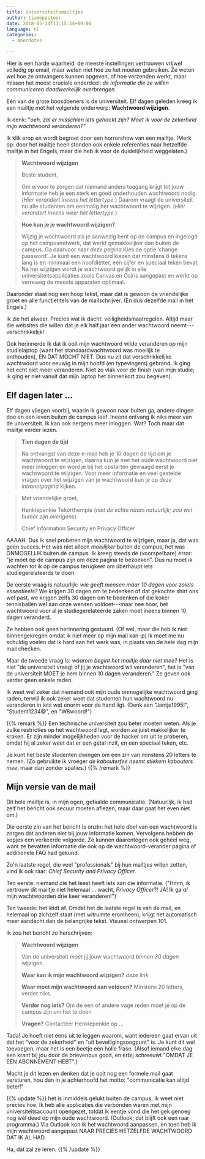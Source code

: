```yaml
---
title: Universiteitsmailtjes
author: tiamopastoor
date: 2018-05-14T11:15:14+00:00
language: nl
categories:
  - Anecdotes

---
```

Hier is een harde waarheid: de meeste instellingen vertrouwen vrijwel volledig op email, maar weten niet hoe ze het moeten gebruiken. Ze weten wel hoe ze ontvangers kunnen opgeven, of hoe verzenden werkt, maar missen het meest cruciale onderdeel: _de informatie die ze willen communiceren daadwerkelijk overbrengen._

Eén van de grote boosdoeners is de universiteit. Elf dagen geleden kreeg ik een mailtje met het volgende onderwerp: **Wachtwoord wijzigen**.

Ik denk: "_oeh, zal er misschien iets gehackt zijn? Moet ik voor de zekerheid mijn wachtwoord veranderen?"_

Ik klik erop en wordt begroet door een horrorshow van een mailtje. (Merk op: door het mailtje heen stonden ook enkele referenties naar hetzelfde mailtje in het Engels, maar die heb ik voor de duidelijkheid weggelaten.)


> **Wachtwoord wijzigen**
> 
> Beste student,
> 
> Om ervoor te zorgen dat niemand anders toegang krijgt tot jouw informatie heb je een sterk en goed onderhouden wachtwoord nodig. (_Hier verandert ineens het lettertype._) Daarom vraagt de universiteit nu alle studenten om eenmalig het wachtwoord te wijzigen. (_Hier verandert ineens weer het lettertype._)

> **Hoe kun je je wachtwoord wijzigen?**
> 
> Wijzig je wachtwoord als je aanwezig bent op de campus en ingelogd op het campusnetwerk, dat werkt gemakkelijker dan buiten de campus. Ga daarvoor naar _deze pagina_.Kies de optie ‘change password’. Je kunt een wachtwoord kiezen dat minstens 8 tekens lang is en minimaal een hoofdletter, een cijfer en speciaal teken bevat. Na het wijzigen wordt je wachtwoord gelijk in alle universiteitsapplicaties zoals Canvas en Osiris aangepast en werkt op verreweg de meeste apparaten optimaal.

Daaronder staat nog een hoop tekst, maar dat is gewoon de vriendelijke groet en alle functietitels van de mailschrijver. (En dus dezelfde mail in het Engels.)

Ik zie het alweer. Precies wat ik dacht: veiligheidsmaatregelen. Altijd maar die websites die willen dat je elk half jaar een ander wachtwoord neemt---verschrikkelijk!

Ook herinnerde ik dat ik ooit mijn wachtwoord wilde veranderen op mijn studielaptop (want het standaardwachtwoord was moeilijk te onthouden), EN DAT MOCHT NIET. Dus nu zit dat verschrikkelijke wachtwoord voor eeuwig in mijn hoofd (en typevingers) gebrand. Ik ging het echt niet meer veranderen. Niet zo vlak voor de finish (van mijn studie; ik ging er niet vanuit dat mijn laptop het binnenkort zou begeven).

## Elf dagen later ...

Elf dagen vliegen voorbij, waarin ik gewoon naar buiten ga, andere dingen doe en een leven buiten de campus leef. Ineens ontvang ik niks meer van de universiteit. Ik kan ook nergens meer inloggen. Wat? Toch maar dat mailtje verder lezen.

> **Tien dagen de tijd**
> 
> Na ontvangst van deze e-mail heb je 10 dagen de tijd om je wachtwoord te wijzigen, daarna kun je met het oude wachtwoord niet meer inloggen en word je bij het opstarten gevraagd eerst je wachtwoord te wijzigen. Voor meer informatie en veel gestelde vragen over het wijzigen van je wachtwoord kun je op _deze intranetpagina_ kijken.

> Met vriendelijke groet,
> 
> Henkiepenkie Tekorthempie (_niet de echte naam natuurlijk; zou wel humor zijn overigens_)
> 
> Chief Information Security en Privacy Officer

AAAAH. Dus ik snel proberen mijn wachtwoord te wijzigen, maar ja, dat was geen succes. Het was niet alleen _moeilijker_ buiten de campus, het was ONMOGELIJK buiten de campus. Ik kreeg steeds de (voorspelbare) error: "je moet op de campus zijn om deze pagina te bezoeken". Dus nu moet ik wachten tot ik op de campus terugkeer om überhaupt iets studiegerelateerds te doen.

De eerste vraag is natuurlijk: _wie geeft mensen maar 10 dagen voor zoiets essentieels?_ We krijgen 30 dagen om te bedenken of dat gekochte shirt ons wel past, we krijgen zelfs 30 dagen om te bedenken of die koker tennisballen wel aan onze wensen voldoet---maar nee hoor, het wachtwoord voor al je studiegerelateerde zaken moet ineens binnen 10 dagen veranderd.

Ze hebben ook geen herinnering gestuurd. (Of wel, maar die heb ik niet binnengekregen omdat ik niet meer op mijn mail kan :p) Ik moet me nu schuldig voelen dat ik hard aan het werk was, in plaats van de hele dag mijn mail checken.

Maar de tweede vraag is: _waarom begint het mailtje daar niet mee?_ Het is niet "de universiteit vraagt of jij je wachtwoord wil veranderen", het is "van de universiteit MOET je hem binnen 10 dagen veranderen." Ze geven ook verder geen enkele reden.

Ik weet wel zeker dat niemand ooit mijn oude onmogelijke wachtwoord ging raden, terwijl ik ook zeker weet dat studenten hun wachtwoord nu veranderen in iets wat enorm voor de hand ligt. (Denk aan "Jantje1995!", "Student1234@", en "W8woord!")

{{% remark %}}
Een technische universiteit zou beter moeten weten. Als je zulke restricties op het wachtwoord legt, worden ze juist makkelijker te kraken. Er zijn minder mogelijkheden voor de hacker om uit te proberen, omdat hij al zeker weet dat er een getal inzit, en een speciaal teken, etc. 

Je kunt het beste studenten dwingen om een zin van minstens 20 letters te nemen. (Zo gebruikte ik vroeger _de kabouterfee neemt stiekem kabouters mee_, maar dan zonder spaties.)
{{% /remark %}}

## Mijn versie van de mail

Dit hele mailtje is, in mijn ogen, gefaalde communicatie. (Natuurlijk, ik had zelf het bericht ook secuur moeten aflezen, maar daar gaat het even niet om.)

Die eerste zin van het bericht is onzin: het hele _doel_ van een wachtwoord is zorgen dat anderen niet bij jouw informatie komen. Vervolgens hebben de kopjes een verkeerde volgorde. Ze kunnen daarentegen ook geheel weg, want ze bevatten informatie die ook op de wachtwoord-verander pagina of additionele FAQ had gekund.

Zo'n laatste regel, die veel "professionals" bij hun mailtjes willen zetten, vind ik ook raar: _Chief Security and Privacy Officer._

Ten eerste: niemand die het leest heeft iets aan die informatie. ("Hmm, ik vertrouw dit mailtje niet helemaal ... wacht, _Privacy Officer_?! JA! Ik ga _al_ mijn wachtwoorden drie keer veranderen!")

Ten tweede: het leidt af. Omdat het de laatste regel is van de mail, en helemaal op zichzelf staat (met witruimte eromheen), krijgt het automatisch meer aandacht dan de belangrijke tekst. Visueel ontwerpen 101.

Ik zou het bericht zo herschrijven:

> **Wachtwoord wijzigen**
> 
> Van de universiteit _moet_ jij jouw wachtwoord _binnen 30 dagen_ wijzigen.
> 
> **Waar kan ik mijn wachtwoord wijzigen?** _deze link_ 
> 
> **Waar moet mijn wachtwoord aan voldoen?** Minstens 20 letters, verder niks.
> 
> **Verder nog iets?** Om de een of andere vage reden moet je op de campus zijn om het te doen
> 
> **Vragen?** Contacteer Henkiepenkie op ...

Tada! Je hoeft niet eens uit te leggen waarom, want iedereen gaat ervan uit dat het "voor de zekerheid" en "uit beveiligingsoogpunt" is. Je kunt dit wel toevoegen, maar het is een beetje een holle frase. (Alsof iemand elke dag een krant bij jou door de brievenbus gooit, en erbij schreeuwt "OMDAT JE EEN ABONNEMENT HEBT".)

Mocht je dit lezen en denken dat je ooit nog een formele mail gaat versturen, hou dan in je achterhoofd het motto: "communicatie kan altijd beter!"

{{% update %}}
het is inmiddels gelukt buiten de campus. Ik weet niet precies hoe. Ik heb alle applicaties die verbonden waren met mijn universiteitsaccount opengezet, totdat ik eentje vond die het gek genoeg nog wél deed op mijn oude wachtwoord. (Outlook; dat blijft ook een raar programma.) Via Outlook kon ik het wachtwoord aanpassen, en toen heb ik mijn wachtwoord aangepast NAAR PRECIES HETZELFDE WACHTWOORD DAT IK AL HAD.

Ha, dat zal ze leren.
{{% /update %}}

